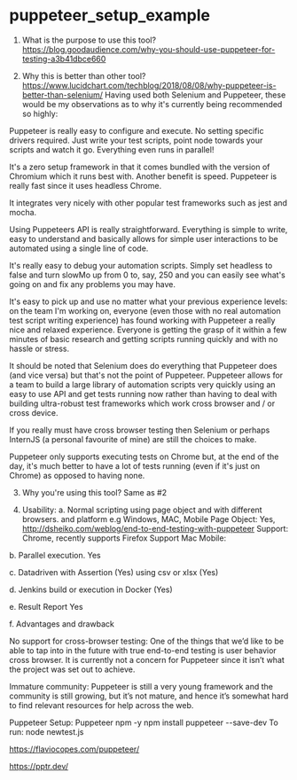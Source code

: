 # puppeteer_setup_example

1.	What is the purpose to use  this tool?
https://blog.goodaudience.com/why-you-should-use-puppeteer-for-testing-a3b41dbce660


2.	Why this is better than other tool?
https://www.lucidchart.com/techblog/2018/08/08/why-puppeteer-is-better-than-selenium/
Having used both Selenium and Puppeteer, these would be my observations as to why it's currently being recommended so highly:

Puppeteer is really easy to configure and execute. No setting specific drivers required. Just write your test scripts, point node towards your scripts and watch it go. Everything even runs in parallel!

It's a zero setup framework in that it comes bundled with the version of Chromium which it runs best with.
Another benefit is speed. Puppeteer is really fast since it uses headless Chrome.

It integrates very nicely with other popular test frameworks such as jest and mocha.

Using Puppeteers API is really straightforward. Everything is simple to write, easy to understand and basically allows for simple user interactions to be automated using a single line of code.

It's really easy to debug your automation scripts. Simply set headless to false and turn slowMo up from 0 to, say, 250 and you can easily see what's going on and fix any problems you may have.

It's easy to pick up and use no matter what your previous experience levels: on the team I'm working on, everyone (even those with no real automation test script writing experience) has found working with Puppeteer a really nice and relaxed experience. Everyone is getting the grasp of it within a few minutes of basic research and getting scripts running quickly and with no hassle or stress.

It should be noted that Selenium does do everything that Puppeteer does (and vice versa) but that's not the point of Puppeteer. Puppeteer allows for a team to build a large library of automation scripts very quickly using an easy to use API and get tests running now rather than having to deal with building ultra-robust test frameworks which work cross browser and / or cross device.

If you really must have cross browser testing then Selenium or perhaps InternJS (a personal favourite of mine) are still the choices to make.

Puppeteer only supports executing tests on Chrome but, at the end of the day, it's much better to have a lot of tests running (even if it's just on Chrome) as opposed to having none.

3.	Why you're using this tool?
Same as #2

4. Usability:
a. Normal scripting using page object and with different browsers. and platform e.g Windows, MAC, Mobile
Page Object: Yes, http://dsheiko.com/weblog/end-to-end-testing-with-puppeteer
Support: Chrome, recently supports Firefox
Support Mac
Mobile: 

b. Parallel execution. Yes

c. Datadriven with Assertion (Yes) using csv or xlsx (Yes)

d. Jenkins build or execution in Docker (Yes)

e. Result Report Yes

f. Advantages and drawback

No support for cross-browser testing: One of the things that we’d like to be able to tap into in the future with true end-to-end testing is user behavior cross browser. It is currently not a concern for Puppeteer since it isn’t what the project was set out to achieve.

Immature community: Puppeteer is still a very young framework and the community is still growing, but it’s not mature, and hence it’s somewhat hard to find relevant resources for help across the web.

Puppeteer Setup:
Puppeteer
npm -y
npm install puppeteer --save-dev
To run: node newtest.js

https://flaviocopes.com/puppeteer/

https://pptr.dev/
